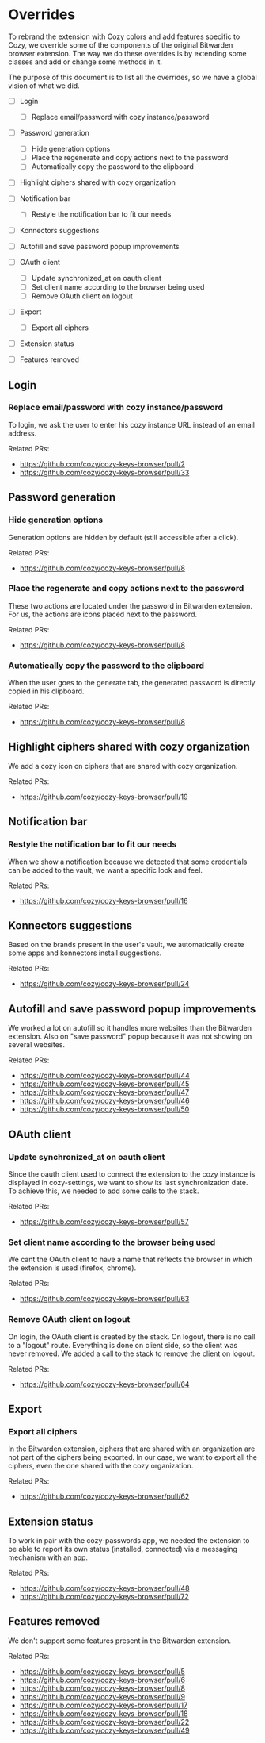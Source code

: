# Overrides

To rebrand the extension with Cozy colors and add features specific to Cozy,
we override some of the components of the original Bitwarden browser extension.
The way we do these overrides is by extending some classes and add or change
some methods in it.

The purpose of this document is to list all the overrides, so we have a global
vision of what we did.

- [ ] Login
    - [ ] Replace email/password with cozy instance/password
- [ ] Password generation
    - [ ] Hide generation options
    - [ ] Place the regenerate and copy actions next to the password
    - [ ] Automatically copy the password to the clipboard
- [ ] Highlight ciphers shared with cozy organization
- [ ] Notification bar
    - [ ] Restyle the notification bar to fit our needs
- [ ] Konnectors suggestions
- [ ] Autofill and save password popup improvements
- [ ] OAuth client
    - [ ] Update synchronized_at on oauth client
    - [ ] Set client name according to the browser being used
    - [ ] Remove OAuth client on logout
- [ ] Export
    - [ ] Export all ciphers
- [ ] Extension status
- [ ] Features removed


## Login

### Replace email/password with cozy instance/password

To login, we ask the user to enter his cozy instance URL instead of an email address.

Related PRs:

* https://github.com/cozy/cozy-keys-browser/pull/2
* https://github.com/cozy/cozy-keys-browser/pull/33

## Password generation

### Hide generation options

Generation options are hidden by default (still accessible after a click).

Related PRs:

* https://github.com/cozy/cozy-keys-browser/pull/8

### Place the regenerate and copy actions next to the password

These two actions are located under the password in Bitwarden extension. For us,
the actions are icons placed next to the password.

Related PRs:

* https://github.com/cozy/cozy-keys-browser/pull/8

### Automatically copy the password to the clipboard

When the user goes to the generate tab, the generated password is directly
copied in his clipboard.

Related PRs:

* https://github.com/cozy/cozy-keys-browser/pull/8

## Highlight ciphers shared with cozy organization

We add a cozy icon on ciphers that are shared with cozy organization.

Related PRs:

* https://github.com/cozy/cozy-keys-browser/pull/19

## Notification bar

### Restyle the notification bar to fit our needs

When we show a notification because we detected that some credentials can be
added to the vault, we want a specific look and feel.

Related PRs:

* https://github.com/cozy/cozy-keys-browser/pull/16

## Konnectors suggestions

Based on the brands present in the user's vault, we automatically create some apps
and konnectors install suggestions.

Related PRs:

* https://github.com/cozy/cozy-keys-browser/pull/24

## Autofill and save password popup improvements

We worked a lot on autofill so it handles more websites than the Bitwarden
extension. Also on "save password" popup because it was not showing on several
websites.

Related PRs:

* https://github.com/cozy/cozy-keys-browser/pull/44
* https://github.com/cozy/cozy-keys-browser/pull/45
* https://github.com/cozy/cozy-keys-browser/pull/47
* https://github.com/cozy/cozy-keys-browser/pull/46
* https://github.com/cozy/cozy-keys-browser/pull/50

## OAuth client

### Update synchronized_at on oauth client

Since the oauth client used to connect the extension to the cozy instance is
displayed in cozy-settings, we want to show its last synchronization date. To
achieve this, we needed to add some calls to the stack.

Related PRs:

* https://github.com/cozy/cozy-keys-browser/pull/57

### Set client name according to the browser being used

We cant the OAuth client to have a name that reflects the browser in which the
extension is used (firefox, chrome).

Related PRs:

* https://github.com/cozy/cozy-keys-browser/pull/63

### Remove OAuth client on logout

On login, the OAuth client is created by the stack. On logout, there is no call
to a "logout" route. Everything is done on client side, so the client was never
removed. We added a call to the stack to remove the client on logout.

Related PRs:

* https://github.com/cozy/cozy-keys-browser/pull/64

## Export

### Export all ciphers

In the Bitwarden extension, ciphers that are shared with an organization are not
part of the ciphers being exported. In our case, we want to export all the
ciphers, even the one shared with the cozy organization.

Related PRs:

* https://github.com/cozy/cozy-keys-browser/pull/62

## Extension status

To work in pair with the cozy-passwords app, we needed the extension to be able
to report its own status (installed, connected) via a messaging mechanism with
an app.

Related PRs:

* https://github.com/cozy/cozy-keys-browser/pull/48
* https://github.com/cozy/cozy-keys-browser/pull/72

## Features removed

We don't support some features present in the Bitwarden extension.

Related PRs:

* https://github.com/cozy/cozy-keys-browser/pull/5
* https://github.com/cozy/cozy-keys-browser/pull/6
* https://github.com/cozy/cozy-keys-browser/pull/8
* https://github.com/cozy/cozy-keys-browser/pull/9
* https://github.com/cozy/cozy-keys-browser/pull/17
* https://github.com/cozy/cozy-keys-browser/pull/18
* https://github.com/cozy/cozy-keys-browser/pull/22
* https://github.com/cozy/cozy-keys-browser/pull/49
